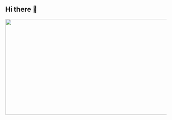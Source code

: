 ## Hi there 👋

<a href="https://github.com/devxb/gitanimals">
<img
  src="https://render.gitanimals.org/farms/Lee-jaeCheol"
  width="600"
  height="300"
/>
</a>

<!--
**Lee-jaeCheol/Lee-jaeCheol** is a ✨ _special_ ✨ repository because its `README.md` (this file) appears on your GitHub profile.

Here are some ideas to get you started:

- 🔭 I’m currently working on ...
- 🌱 I’m currently learning ...
- 👯 I’m looking to collaborate on ...
- 🤔 I’m looking for help with ...
- 💬 Ask me about ...
- 📫 How to reach me: ...
- 😄 Pronouns: ...
- ⚡ Fun fact: ...
-->
